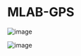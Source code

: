 # MLAB-GPS

![image](https://github.com/user-attachments/assets/bc541fcf-d2a8-4e02-89ea-63d1a9f47da1)

![image](https://github.com/user-attachments/assets/2aaa760b-f014-4fa4-a20a-25d27227d1e1)

